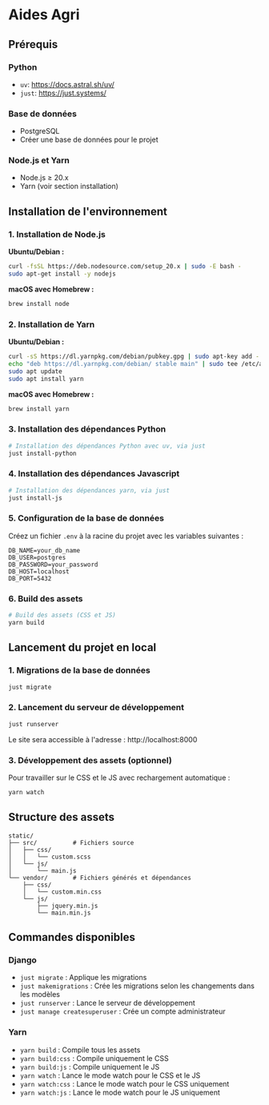 # Aides Agri

## Prérequis

### Python
- `uv`: https://docs.astral.sh/uv/
- `just`: https://just.systems/

### Base de données
- PostgreSQL
- Créer une base de données pour le projet

### Node.js et Yarn
- Node.js ≥ 20.x
- Yarn (voir section installation)

## Installation de l'environnement

### 1. Installation de Node.js

**Ubuntu/Debian :**
```bash
curl -fsSL https://deb.nodesource.com/setup_20.x | sudo -E bash -
sudo apt-get install -y nodejs
```

**macOS avec Homebrew :**
```bash
brew install node
```

### 2. Installation de Yarn

**Ubuntu/Debian :**
```bash
curl -sS https://dl.yarnpkg.com/debian/pubkey.gpg | sudo apt-key add -
echo "deb https://dl.yarnpkg.com/debian/ stable main" | sudo tee /etc/apt/sources.list.d/yarn.list
sudo apt update
sudo apt install yarn
```

**macOS avec Homebrew :**
```bash
brew install yarn
```

### 3. Installation des dépendances Python

```bash
# Installation des dépendances Python avec uv, via just
just install-python
```

### 4. Installation des dépendances Javascript

```bash
# Installation des dépendances yarn, via just
just install-js
```

### 5. Configuration de la base de données

Créez un fichier `.env` à la racine du projet avec les variables suivantes :

```env
DB_NAME=your_db_name
DB_USER=postgres
DB_PASSWORD=your_password
DB_HOST=localhost
DB_PORT=5432
```

### 6. Build des assets

```bash
# Build des assets (CSS et JS)
yarn build
```

## Lancement du projet en local

### 1. Migrations de la base de données

```bash
just migrate
```

### 2. Lancement du serveur de développement

```bash
just runserver
```

Le site sera accessible à l'adresse : http://localhost:8000

### 3. Développement des assets (optionnel)

Pour travailler sur le CSS et le JS avec rechargement automatique :

```bash
yarn watch
```

## Structure des assets

```
static/
├── src/          # Fichiers source
│   ├── css/
│   │   └── custom.scss
│   └── js/
│       └── main.js
└── vendor/       # Fichiers générés et dépendances
    ├── css/
    │   └── custom.min.css
    └── js/
        ├── jquery.min.js
        └── main.min.js
```

## Commandes disponibles

### Django
- `just migrate` : Applique les migrations
- `just makemigrations` : Crée les migrations selon les changements dans les modèles
- `just runserver` : Lance le serveur de développement
- `just manage createsuperuser` : Crée un compte administrateur

### Yarn
- `yarn build` : Compile tous les assets
- `yarn build:css` : Compile uniquement le CSS
- `yarn build:js` : Compile uniquement le JS
- `yarn watch` : Lance le mode watch pour le CSS et le JS
- `yarn watch:css` : Lance le mode watch pour le CSS uniquement
- `yarn watch:js` : Lance le mode watch pour le JS uniquement
